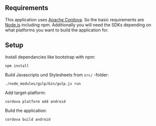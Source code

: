 ## Requirements

This application uses [Apache Cordova](http://cordova.apache.org/).
So the basic requirements are [Node.js](http://nodejs.org) including npm.
Additionally you will need the SDKs depending on what platforms you want to build the application for.

## Setup

Install dependancies like bootstrap with npm:

    npm install

Build Javascripts und Stylesheets from `src/` -folder:

    ./node_modules/gulp/bin/gulp.js run

Add target-platform:

    cordova platform add android

Build the application:

    cordova build android

